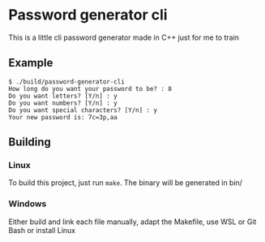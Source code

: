 # Password generator cli

This is a little cli password generator made in C++ just for me to train

## Example

```shell
$ ./build/password-generator-cli 
How long do you want your password to be? : 8
Do you want letters? [Y/n] : y
Do you want numbers? [Y/n] : y
Do you want special characters? [Y/n] : y
Your new password is: 7c=3p,aa
```

## Building

### Linux

To build this project, just run `make`. The binary will be generated in bin/

### Windows

Either build and link each file manually, adapt the Makefile, use WSL or Git Bash or install Linux